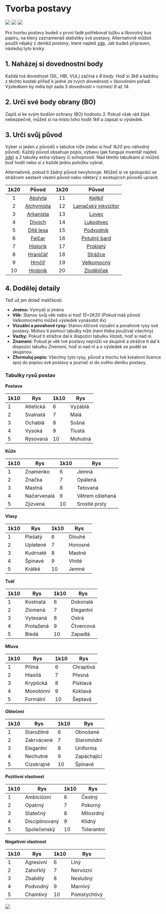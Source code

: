 # Tvorba postavy

<img src="/assets/sep_line.png"/>

<img src="/assets/Tvorba_postavy.png"/>

<img src="/assets/sep_line.png"/>

Pro tvorbu postavy budeš v první řadě potřebovat tužku a libovolný kus papíru, na který zaznamenáš statistiky své postavy. Alternativně můžeš použít nějaký z *deníků postavy*, které najdeš [zde](https://docs.google.com/spreadsheets/d/1uAZa4CWrVsyl2LF_RfK6E02R4ydYQbxczojsxa8i4p8/edit?usp=sharing). Jak budeš připraven, následuj tyto kroky.

## 1. Naházej si dovednostní body

Každá tvá dovednost (SIL, HBI, VUL) začíná s *8 body*. Hoď si *3k6* a každou z těchto kostek přiřaď k jedné ze tvých dovedností v libovolném pořadí. Výsledkem by měla být sada 3 dovedností v rozmezí *9* až *14*.

## 2. Urči své body obrany (BO)

Zapiš si ke svým bodům ochrany (BO) hodnotu *3*. Pokud však rád žiješ nebezpečně, můžeš si na místo toho hodit *1k6* a zapsat si výsledek.

## 3. Urči svůj původ

Vyber si jeden z původů v tabulce níže (nebo si hoď *1k20* pro náhodný původ). Každý původ obsahuje popis, výbavu (jak funguje inventář najdeš [zde](/Zakladni_pravidla/#nosnost)) a 2 tabulky extra výbavy či schopností. Nad těmito tabulkami si můžeš buď hodit nebo si z každé jednu položku vybrat.

Alternativně, pokud ti žádný původ nevyhovuje. Můžeš si ve spolupráci se strážcem sestavit vlastní původ nebo některý z existujících původů upravit.

| 1k20 |                      Původ                       | 1k20 |                            Původ                             |
| :--: | :----------------------------------------------: | :--: | :----------------------------------------------------------: |
|  1   |    [Akolyta](/Zasazení-Aldir/Puvody/#akolyta)    |  11  |          [Kejlkíř](/Zasazení-Aldir/Puvody/#kejklir)          |
|  2   | [Alchymista](/Zasazení-Aldir/Puvody/#alchymista) |  12  | [Lamačský inkvizitor](/Zasazení-Aldir/Puvody/#lamacsky-inkvizitor) |
|  3   |  [Arkanista](/Zasazení-Aldir/Puvody/#arkanista)  |  13  |            [Lovec](/Zasazení-Aldir/Puvody/#lovec)            |
|  4   |     [Divoch](/Zasazení-Aldir/Puvody/#divoch)     |  14  |        [Lukodivec](/Zasazení-Aldir/Puvody/#lukodivec)        |
|  5   |  [Dítě lesa](/Zasazení-Aldir/Puvody/#dite-lesa)  |  15  |        [Podvodník](/Zasazení-Aldir/Puvody/#podvodnik)        |
|  6   |     [Felčar](/Zasazení-Aldir/Puvody/#felcar)     |  16  |     [Potulný bard](/Zasazení-Aldir/Puvody/#potulny-bard)     |
|  7   |   [Historik](/Zasazení-Aldir/Puvody/#historik)   |  17  |         [Prokletý](/Zasazení-Aldir/Puvody/#proklety)         |
|  8   |   [Hraničář](/Zasazení-Aldir/Puvody/#hranicar)   |  18  |          [Strážce](/Zasazení-Aldir/Puvody/#strazce)          |
|  9   |     [Hrnčíř](/Zasazení-Aldir/Puvody/#hrncir)     |  19  |       [Velkomocný](/Zasazení-Aldir/Puvody/#velkomocny)       |
|  10  |    [Hrobník](/Zasazení-Aldir/Puvody/#hrobnik)    |  20  |       [Zlodějíček](/Zasazení-Aldir/Puvody/#zlodejicek)       |

## 4. Dodělej detaily

Teď už jen dolaď maličkosti.

- **Jméno:** Vymysli si jméno
- **Věk:** Stanov svůj věk nebo si hoď *15+2K20* (Pokud máš původ Velkomocného můžeš výsledek vynásobit 4x)
- **Vizuální a povahové rysy:** Stanov klíčové vizuální a povahové rysy své postavy. Mohou ti pomoci tabulky níže (není třeba používat všechny)
- **Vazby:** Pokud ti strážce dal k dispozici tabulku *Vazeb*, hoď si nad ní.
- **Znamení:** Pokud je věk tvé postavy nejnižší ve skupině a strážce ti dal k dispozici tabulku *Znamení*, hoď si nad ní a o výsledek se poděl se skupinou.
- **Zformuluj popis:** Všechny tyto rysy, původ a trochu tvé kreativní licence spoj do popisu své postavy a poznač si do svého deníku postavy.

### Tabulky rysů postav

**Postava**

| 1k10 | Rys       | 1k10 | Rys     |
| ---- | --------- | ---- | ------- |
| 1    | Atletická | 6    | Vyzáblá |
| 2    | Svalnatá  | 7    | Malá    |
| 3    | Ochablá   | 8    | Sošná   |
| 4    | Vysoká    | 9    | Tlustá  |
| 5    | Rýsovaná  | 10   | Mohutná |

**Kůže**

| 1k10 | Rys         | 1k10 | Rys             |
| ---- | ----------- | ---- | --------------- |
| 1    | Znaménko    | 6    | Jemná           |
| 2    | Značka      | 7    | Opálená         |
| 3    | Mastná      | 8    | Tetovaná        |
| 4    | Načervenalá | 9    | Větrem ošlehaná |
| 5    | Zjizvená    | 10   | Srostlé prsty   |

**Vlasy**

| 1k10 | Rys      | 1k10 | Rys     |
| ---- | -------- | ---- | ------- |
| 1    | Plešatý  | 6    | Dlouhé  |
| 2    | Upletené | 7    | Honosné |
| 3    | Kudrnaté | 8    | Mastné  |
| 4    | Špinavé  | 9    | Vlnité  |
| 5    | Krátké   | 10   | Jemné   |

**Tvář**

| 1k10 | Rys       | 1k10 | Rys       |
| ---- | --------- | ---- | --------- |
| 1    | Kostnatá  | 6    | Dokonalá  |
| 2    | Zlomená   | 7    | Elegantní |
| 3    | Vytesaná  | 8    | Ostrá     |
| 4    | Protažená | 9    | Čtvercová |
| 5    | Bledá     | 10   | Zapadlá   |

**Mluva**

| 1k10 | Rys       | 1k10 | Rys       |
| ---- | --------- | ---- | --------- |
| 1    | Přímá     | 6    | Chraptivá |
| 2    | Hlasitá   | 7    | Přesná    |
| 3    | Kryptická | 8    | Písklavá  |
| 4    | Monotónní | 9    | Koktavá   |
| 5    | Formální  | 10   | Šeptavá   |

**Oblečení**

| 1k10 | Rys        | 1k10 | Rys         |
| ---- | ---------- | ---- | ----------- |
| 1    | Starožitné | 6    | Obnošené    |
| 2    | Zakrvácené | 7    | Staromódní  |
| 3    | Elegantní  | 8    | Uniforma    |
| 4    | Nechutné   | 9    | Zapáchající |
| 5    | Cizokrajné | 10   | Špinavé     |

**Pozitivní vlastnost**

| 1k10 | Rys            | 1k10 | Rys        |
| ---- | -------------- | ---- | ---------- |
| 1    | Ambiciózní     | 6    | Čestný     |
| 2    | Opatrný        | 7    | Pokorný    |
| 3    | Statečný       | 8    | Milosrdný  |
| 4    | Disciplinovaný | 9    | Klidný     |
| 5    | Společenský    | 10   | Tolerantní |

**Negativní vlastnost**

| 1k10 | Rys       | 1k10 | Rys          |
| ---- | --------- | ---- | ------------ |
| 1    | Agresivní | 6    | Líný         |
| 2    | Zahořklý  | 7    | Nervózní     |
| 3    | Zbabělý   | 8    | Neslušný     |
| 4    | Podvodný  | 9    | Marnivý      |
| 5    | Chamtivý  | 10   | Pomstychtivý |

<img src="/assets/sep_line.png"/>
